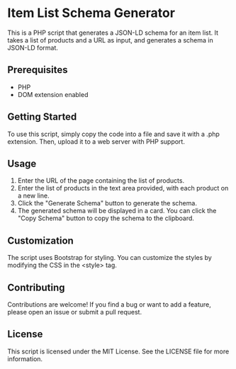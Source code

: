 <h1>Item List Schema Generator</h1>
		<p>This is a PHP script that generates a JSON-LD schema for an item list. It takes a list of products and a URL as input, and generates a schema in JSON-LD format.</p>
    <h2>Prerequisites</h2>
	<ul>
		<li>PHP</li>
		<li>DOM extension enabled</li>
	</ul>
	
<h2>Getting Started</h2>
	<p>To use this script, simply copy the code into a file and save it with a .php extension. Then, upload it to a web server with PHP support.</p>
	
<h2>Usage</h2>
<ol>
		<li>Enter the URL of the page containing the list of products.</li>
		<li>Enter the list of products in the text area provided, with each product on a new line.</li>
		<li>Click the "Generate Schema" button to generate the schema.</li>
		<li>The generated schema will be displayed in a card. You can click the "Copy Schema" button to copy the schema to the clipboard.</li>
	</ol>
	
<h2>Customization</h2>
	<p>The script uses Bootstrap for styling. You can customize the styles by modifying the CSS in the &lt;style&gt; tag.</p>
	
<h2>Contributing</h2>
	<p>Contributions are welcome! If you find a bug or want to add a feature, please open an issue or submit a pull request.</p>
	
<h2>License</h2>
<p>This script is licensed under the MIT License. See the LICENSE file for more information.</p>
